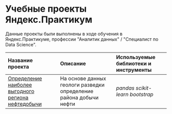 # Учебные проекты Яндекс.Практикум

Данные проекты были выполнены в ходе обучения в Яндекс.Практикуме, профессии "Аналитик данных" / "Специалист по Data Science".

| Название проекта | Описание | Используемые библиотеки и инструменты | 
| :---------------------- | :---------------------- | :---------------------- |
| [Определение наиболее выгодного региона нефтедобычи](oil-production-region) | На основе данных геологи разведки определение района добычи нефти| *pandas* *scikit-learn* *bootstrap* |
